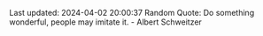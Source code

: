 Last updated: 2024-04-02 20:00:37
Random Quote: Do something wonderful, people may imitate it. - Albert Schweitzer